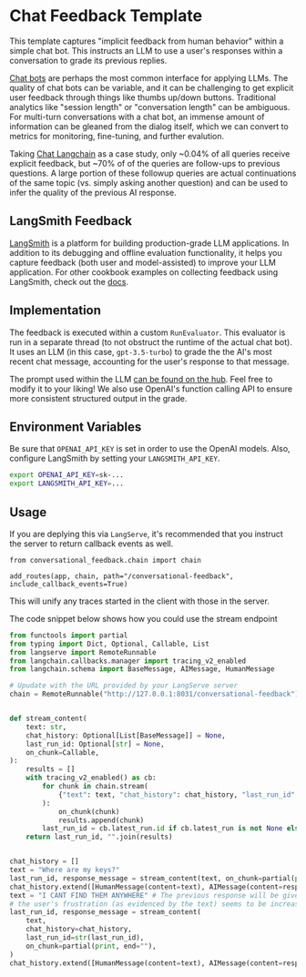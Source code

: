 # Chat Feedback Template

This template captures "implicit feedback from human behavior" within a simple chat bot. This instructs an LLM to use a user's responses within a conversation to grade its previous replies.

[Chat bots](https://python.langchain.com/docs/use_cases/chatbots) are perhaps the most common interface for applying LLMs. The quality of chat bots can be variable, and it can be challenging to get explicit user feedback through things like thumbs up/down buttons. Traditional analytics like "session length" or "conversation length" can be ambiguous. For multi-turn conversations with a chat bot, an immense amount of information can be gleaned from the dialog itself, which we can convert to metrics for monitoring, fine-tuning, and further evalution.

Taking [Chat Langchain](https://chat.langchain.com/) as a case study, only ~0.04% of all queries receive explicit feedback, but ~70% of of the queries are follow-ups to previous questions. A large portion of these followup queries
 are actual continuations of the same topic (vs. simply asking another question) and can be used to infer the quality of the previous AI response.

## LangSmith Feedback

[LangSmith](https://smith.langchain.com/) is a platform for building production-grade LLM applications. In addition to its debugging and offline evaluation functionality, it helps you capture feedback (both user and model-assisted) to improve your LLM application. For other cookbook examples on collecting feedback using LangSmith, check out the [docs](https://docs.smith.langchain.com/cookbook/feedback-examples).

## Implementation

The feedback is executed within a custom `RunEvaluator`. This evaluator is run in a separate thread (to not obstruct the runtime of the actual chat bot).
It uses an LLM (in this case, `gpt-3.5-turbo`) to grade the the AI's most recent chat message, accounting for the user's response to that message.

The prompt used within the LLM [can be found on the hub](https://smith.langchain.com/hub/wfh/response-effectiveness). Feel free to modify it to your liking!
We also use OpenAI's function calling API to ensure more consistent structured output in the grade.

## Environment Variables

Be sure that `OPENAI_API_KEY` is set in order to use the OpenAI models. Also, configure LangSmith by setting your `LANGSMITH_API_KEY`.

```bash
export OPENAI_API_KEY=sk-...
export LANGSMITH_API_KEY=...
```

## Usage

If you are deplying this via `LangServe`, it's recommended that you instruct the server to return callback events as well.

```
from conversational_feedback.chain import chain

add_routes(app, chain, path="/conversational-feedback", include_callback_events=True)
```

This will unify any traces started in the client with those in the server.

The code snippet below shows how you could use the stream endpoint

```python
from functools import partial
from typing import Dict, Optional, Callable, List
from langserve import RemoteRunnable
from langchain.callbacks.manager import tracing_v2_enabled
from langchain.schema import BaseMessage, AIMessage, HumanMessage

# Upudate with the URL provided by your LangServe server
chain = RemoteRunnable("http://127.0.0.1:8031/conversational-feedback")


def stream_content(
    text: str,
    chat_history: Optional[List[BaseMessage]] = None,
    last_run_id: Optional[str] = None,
    on_chunk=Callable,
):
    results = []
    with tracing_v2_enabled() as cb:
        for chunk in chain.stream(
            {"text": text, "chat_history": chat_history, "last_run_id": last_run_id},
        ):
            on_chunk(chunk)
            results.append(chunk)
        last_run_id = cb.latest_run.id if cb.latest_run is not None else None
    return last_run_id, "".join(results)


chat_history = []
text = "Where are my keys?"
last_run_id, response_message = stream_content(text, on_chunk=partial(print, end=""))
chat_history.extend([HumanMessage(content=text), AIMessage(content=response_message)])
text = "I CANT FIND THEM ANYWHERE" # The previous response will be given a low score since
# the user's frustration (as evidenced by the text) seems to be increasing
last_run_id, response_message = stream_content(
    text,
    chat_history=chat_history,
    last_run_id=str(last_run_id),
    on_chunk=partial(print, end=""),
)
chat_history.extend([HumanMessage(content=text), AIMessage(content=response_message)])
```
